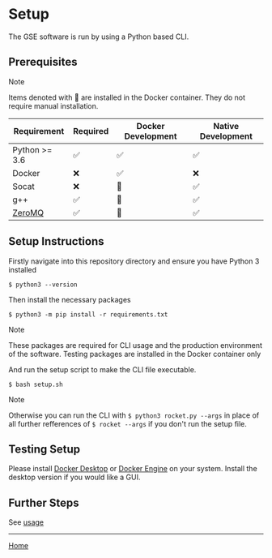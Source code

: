 
# Setup

The GSE software is run by using a Python based CLI. 

## Prerequisites

> [!NOTE]
> Items denoted with 🐳 are installed in the Docker container. They do not require manual installation.


| Requirement   | Required | Docker Development | Native Development |
|---------------|----------|--------------------|--------------------|
| Python >= 3.6 | ✅        | ✅                  | ✅                  |
| Docker        | ❌       | ✅                  | ❌                  |
| Socat         | ❌        |  🐳                 | ✅                  |
| g++ |✅|🐳|✅|
| [ZeroMQ](https://zeromq.org/download/) |✅|🐳|✅| 

## Setup Instructions

Firstly navigate into this repository directory and ensure you have Python 3 installed

```shell
$ python3 --version
```

Then install the necessary packages

```shell
$ python3 -m pip install -r requirements.txt
```

> [!NOTE]
> These packages are required for CLI usage and the production environment of the software. Testing packages are installed in the Docker container only

And run the setup script to make the CLI file executable.

```shell
$ bash setup.sh
```

> [!NOTE]
>  Otherwise you can run the CLI with `$ python3 rocket.py --args` in place of all further refferences of `$ rocket --args` if you don't run the setup file.

## Testing Setup

Please install [Docker Desktop](https://docs.docker.com/desktop/setup/install/mac-install/) or [Docker Engine](https://docs.docker.com/engine/install/) on your system. Install the desktop version if you would like a GUI.

## Further Steps

See [usage](usage.md)

---

[Home](../README.md)